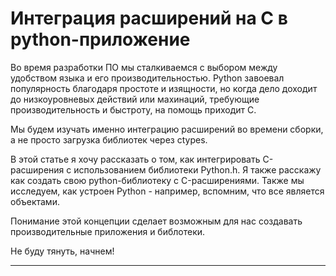 # Интеграция расширений на C в python-приложение
Во время разработки ПО мы сталкиваемся с выбором между удобством языка и его производительностью. Python завоевал популярность благодаря простоте и изящности, но когда дело доходит до низкоуровневых действий или махинаций, требующие производительность и быстроту, на помощь приходит C.

Мы будем изучать именно интеграцию расширений во времени сборки, а не просто загрузка библиотек через ctypes.

В этой статье я хочу рассказать о том, как интегрировать C-расширения с использованием библиотеки Python.h. Я также расскажу как создать свою python-библиотеку с C-расширениями. Также мы исследуем, как устроен Python - например, вспомним, что все является объектами.

Понимание этой концепции сделает возможным для нас создавать производительные приложения и библотеки.

Не буду тянуть, начнем!

---
